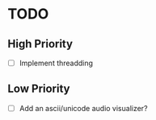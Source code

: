 # TODO
## High Priority
- [ ] Implement threadding
## Low Priority
- [ ] Add an ascii/unicode audio visualizer?